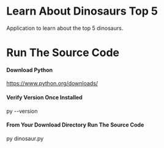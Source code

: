 # Learn About Dinosaurs Top 5
Application to learn about the top 5 dinosaurs.
# Run The Source Code
#### Download Python
https://www.python.org/downloads/
#### Verify Version Once Installed
py --version
#### From Your Download Directory Run The Source Code
py dinosaur.py
